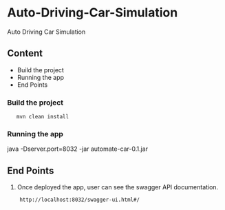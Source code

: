 # Auto-Driving-Car-Simulation
Auto Driving Car Simulation

## Content
- Build the project
- Running the app
- End Points

### Build the project
```
   mvn clean install
```

### Running the app
java -Dserver.port=8032 -jar automate-car-0.1.jar

## End Points

1. Once deployed the app, user can see the swagger API documentation.
```
    http://localhost:8032/swagger-ui.html#/
```